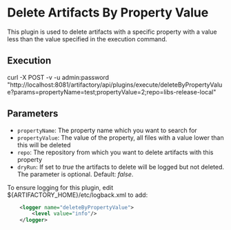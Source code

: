 # Delete Artifacts By Property Value

This plugin is used to delete artifacts with a specific property with a value less than the value specified in the execution command. 

Execution
---------

curl -X POST -v -u admin:password "http://localhost:8081/artifactory/api/plugins/execute/deleteByPropertyValue?params=propertyName=test;propertyValue=2;repo=libs-release-local"


Parameters
----------

- `propertyName`: The property name which you want to search for
- `propertyValue`: The value of the property, all files with a value lower than this will be deleted
- `repo`: The repository from which you want to delete artifacts with this property
- `dryRun`: If set to *true* the artifacts to delete will be logged but not deleted. The parameter is optional. Default: *false*.

To ensure logging for this plugin, edit ${ARTIFACTORY_HOME}/etc/logback.xml to add:
```xml
    <logger name="deleteByPropertyValue">
        <level value="info"/>
    </logger>
```

